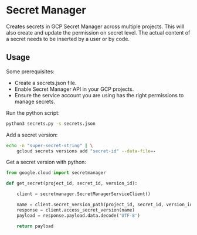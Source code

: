 # Secret Manager

Creates secrets in GCP Secret Manager across multiple projects.
This will also create and update the permission on secret level.
The actual content of a secret needs to be inserted by a user or by code.

## Usage

Some prerequisites:
* Create a secrets.json file.
* Enable Secret Manager API in your GCP projects.
* Ensure the service account you are using has the right permissions to manage secrets.

Run the python script:
```bash
python3 secrets.py -s secrets.json
```

Add a secret version:
```bash
echo -n "super-secret-string" | \
    gcloud secrets versions add "secret-id" --data-file=-
```

Get a secret version with python:
```python
from google.cloud import secretmanager

def get_secret(project_id, secret_id, version_id):

    client = secretmanager.SecretManagerServiceClient()

    name = client.secret_version_path(project_id, secret_id, version_id)
    response = client.access_secret_version(name)
    payload = response.payload.data.decode('UTF-8')

    return payload
```
